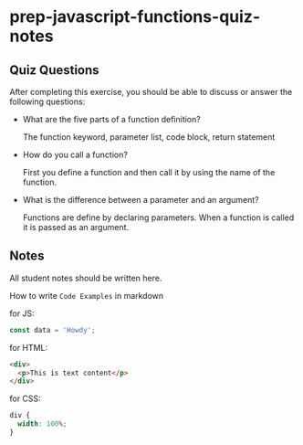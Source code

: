 # prep-javascript-functions-quiz-notes

## Quiz Questions

After completing this exercise, you should be able to discuss or answer the following questions:

- What are the five parts of a function definition?

  The function keyword, parameter list, code block, return statement

- How do you call a function?

  First you define a function and then call it by using the name of the function.

- What is the difference between a parameter and an argument?

  Functions are define by declaring parameters. When a function is called it is passed as an argument.

## Notes

All student notes should be written here.

How to write `Code Examples` in markdown

for JS:

```javascript
const data = 'Howdy';
```

for HTML:

```html
<div>
  <p>This is text content</p>
</div>
```

for CSS:

```css
div {
  width: 100%;
}
```
